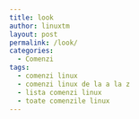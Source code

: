 ```yaml
---
title: look
author: linuxtm
layout: post
permalink: /look/
categories:
  - Comenzi
tags:
  - comenzi linux
  - comenzi linux de la a la z
  - lista comenzi linux
  - toate comenzile linux
---
```

